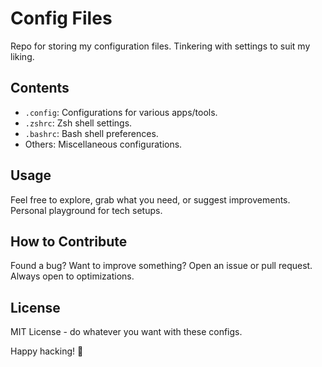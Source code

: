 # Config Files

Repo for storing my configuration files. Tinkering with settings to suit my liking.

## Contents

- `.config`: Configurations for various apps/tools.
- `.zshrc`: Zsh shell settings.
- `.bashrc`: Bash shell preferences.
- Others: Miscellaneous configurations.

## Usage

Feel free to explore, grab what you need, or suggest improvements. Personal playground for tech setups.

## How to Contribute

Found a bug? Want to improve something? Open an issue or pull request. Always open to optimizations.

## License

MIT License - do whatever you want with these configs.

Happy hacking! 󰇵
